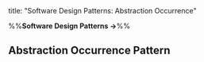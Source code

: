 <frontmatter>
title: "Software Design Patterns: Abstraction Occurrence"
</frontmatter>

<link rel="stylesheet" href="{{baseUrl}}/css/textbook.css">

<div class="website-content" id="all">

%%**Software Design Patterns →**%%

<div id="title">

## Abstraction Occurrence Pattern
</div>
<div id="main">

<include src="what/embed.md" boilerplate  />

</div>

</div>
